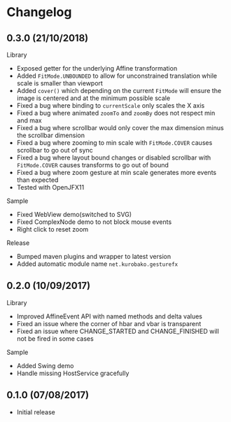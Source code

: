 Changelog
=========

## 0.3.0 (21/10/2018)

Library

 * Exposed getter for the underlying Affine transformation
 * Added `FitMode.UNBOUNDED` to allow for unconstrained translation while scale is smaller than viewport
 * Added `cover()` which depending on the current `FitMode` will ensure the image is centered and at the minimum possible scale
 * Fixed a bug where binding to `currentScale` only scales the X axis
 * Fixed a bug where animated `zoomTo` and `zoomBy` does not respect min and max
 * Fixed a bug where scrollbar would only cover the max dimension minus the scrollbar dimension
 * Fixed a bug where zooming to min scale with `FitMode.COVER` causes scrollbar to go out of sync
 * Fixed a bug where layout bound changes or disabled scrollbar with `FitMode.COVER` causes transforms to go out of bound 
 * Fixed a bug where zoom gesture at min scale generates more events than expected
 * Tested with OpenJFX11

Sample

 * Fixed WebView demo(switched to SVG)
 * Fixed ComplexNode demo to not block mouse events
 * Right click to reset zoom
 
Release

 * Bumped maven plugins and wrapper to latest version
 * Added automatic module name `net.kurobako.gesturefx`

## 0.2.0 (10/09/2017)

Library

 * Improved AffineEvent API with named methods and delta values
 * Fixed an issue where the corner of hbar and vbar is transparent
 * Fixed an issue where CHANGE_STARTED and CHANGE_FINISHED will not be fired in some cases
 
Sample

 * Added Swing demo
 * Handle missing HostService gracefully 

## 0.1.0 (07/08/2017)

 * Initial release

